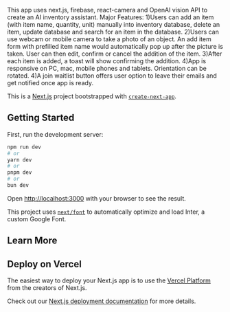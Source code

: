 This app uses next.js, firebase, react-camera and OpenAI vision API to create an AI inventory assistant. Major Features: 
   1)Users can add an item (with item name, quantity, unit) manually into inventory database, delete an item, update database and search for an item in the database. 
   2)Users can use webcam or mobile camera to take a photo of an object. An add item form with prefilled item name would automatically pop up after the picture is taken. User can then edit, confirm or cancel the addition of the item.
   3)After each item is added, a toast will show confirming the addition.
   4)App is responsive on PC, mac, mobile phones and tablets. Orientation can be rotated.
   4)A join waitlist button offers user option to leave their emails and get notified once app is ready.

This is a [Next.js](https://nextjs.org/) project bootstrapped with [`create-next-app`](https://github.com/vercel/next.js/tree/canary/packages/create-next-app).

## Getting Started

First, run the development server:

```bash
npm run dev
# or
yarn dev
# or
pnpm dev
# or
bun dev
```

Open [http://localhost:3000](http://localhost:3000) with your browser to see the result.

This project uses [`next/font`](https://nextjs.org/docs/basic-features/font-optimization) to automatically optimize and load Inter, a custom Google Font.

## Learn More



## Deploy on Vercel

The easiest way to deploy your Next.js app is to use the [Vercel Platform](https://vercel.com/new?utm_medium=default-template&filter=next.js&utm_source=create-next-app&utm_campaign=create-next-app-readme) from the creators of Next.js.

Check out our [Next.js deployment documentation](https://nextjs.org/docs/deployment) for more details.
